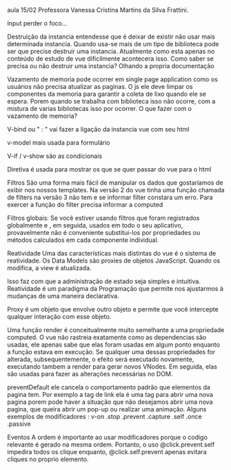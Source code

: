 aula 15/02
Professora Vanessa Cristina Martins da Silva Frattini.


Input perder o foco...

Destruição da instancia 
entendesse que é deixar de existir não usar mais determinada instancia.
Quando usa-se mais de um tipo de biblioteca pode ser que precise destruir uma instancia. Atualmente como esta apenas no conteúdo de estudo de vue dificilmente acontecera isso.
Como saber se precisa ou não destruir uma instancia? Olhando a propria documentação

Vazamento de memoria pode ocorrer em single page application  como os usuários não precisa atualizar as paginas. O js ele deve limpar os componentes da memoria para garantir a coleta de lixo quando ele se espera. Porem quando se trabalha com biblioteca isso não ocorre, com a mistura de varias bibliotecas isso por ocorrer.
O que fazer com o vazamento de memoria?

V-bind ou " :  " vai fazer a ligação da instancia vue com seu html

v-model 
mais usada para formulário

V-if / v-show 
são as condicionais

Diretiva é usada para mostrar os que se quer passar do vue para o html 


Filtros 
São uma forma mais fácil de manipular os dados que gostaríamos de exibir nos nossos templates.
Na versão 2 do vue tinha uma função chamada de filters na versão 3 não tem e se informar filter constara um erro. Para exercer a função do filter precisa informar a computed 

Filtros globais: Se você estiver usando filtros que foram registrados globalmente e , em seguida, usados em todo o seu aplicativo, provavelmente não é conveniente substitui-los por propriedades ou métodos calculados em cada componente individual.

Reatividade
Uma das características mais distintas do vue é o sistema de reatividade. Os Data Models são proxies de objetos JavaScript. Quando os modifica, a view é atualizada.

Isso faz com que a administração de estado seja simples e intuitiva.
Reatividade é um paradigma da Programação que permite nos ajustarmos à mudanças de uma maneira declarativa.

Proxy é um objeto que envolve outro objeto  e permite que você intercepte qualquer interação com esse objeto.

Uma função render é conceitualmente muito semelhante a uma propriedade computed. O vue não rastreia exatamente como as dependencias são usadas, ele apenas sabe que elas foram usadas em algum ponto enquanto a função estava em execução.
Se qualquer uma dessas propriedades for alterada, subsequentemente, o efeito será executado novamente, executando tambem a render para gerar novos VNodes. Em seguida, elas são usadas para fazer as alterações necessárias no DOM.


preventDefault ele cancela o comportamento padrão que elementos da pagina tem. 
Por exemplo a tag de link <a> ela é uma tag para abrir uma nova pagina porem pode haver a situação que não desejamos abrir uma nova pagina, que queira abrir um pop-up  ou realizar uma animação.
Alguns exemplos de modificadores :
v-on
.stop
.prevent
.capture
.self
.once
.passive

Eventos 
A ordem é importante ao usar modificadores porque o codigo relevante é gerado na mesma ordem.
Portanto, o uso @click.prevent.self impedira todos os clique enquanto, @click.self.prevent apenas evitara cliques no proprio elemento.
